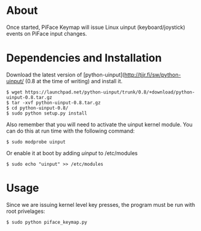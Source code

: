 About
=====
Once started, PiFace Keymap will issue Linux uinput (keyboard/joystick)
events on PiFace input changes.

Dependencies and Installation
=============================
Download the latest version of [python-uinput](http://tjjr.fi/sw/python-uinput/
(0.8 at the time of writing) and install it.

    $ wget https://launchpad.net/python-uinput/trunk/0.8/+download/python-uinput-0.8.tar.gz
    $ tar -xvf python-uinput-0.8.tar.gz
    $ cd python-uinput-0.8/
    $ sudo python setup.py install

Also remember that you will need to activate the uinput kernel module. You can
do this at run time with the following command:

    $ sudo modprobe uinput

Or enable it at boot by adding *uinput* to /etc/modules

    $ sudo echo "uinput" >> /etc/modules

Usage
=====
Since we are issuing kernel level key presses, the program must be run with
root privelages:

    $ sudo python piface_keymap.py
